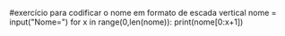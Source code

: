 #exercício para codificar o nome em formato de escada vertical
nome = input("Nome=")
for x in range(0,len(nome)):
  print(nome[0:x+1])
